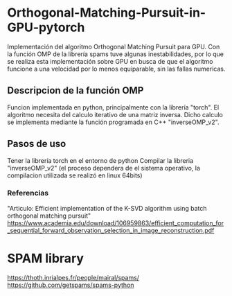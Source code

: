 # Orthogonal-Matching-Pursuit-in-GPU-pytorch
Implementación del algoritmo Orthogonal Matching Pursuit para GPU. 
Con la función OMP de la librería spams tuve algunas inestabilidades, por lo que se realiza esta implementación sobre GPU en busca de que el algoritmo funcione a una 
velocidad por lo menos equiparable, sin las fallas numericas. 

## Descripcion de la función OMP

Funcion implementada en python, principalmente con la librería "torch".
El algoritmo necesita del calculo iterativo de una matriz inversa. Dicho calculo se implementa mediante la función programada en C++ "inverseOMP_v2".

## Pasos de uso
Tener la librería torch en el entorno de python
Compilar la libreria "inverseOMP_v2" (el proceso dependera de el sistema operativo, la compilacion utilizada se realizó en linux 64bits)

### Referencias
"Articulo: Efficient implementation of the K-SVD algorithm using batch orthogonal matching pursuit"
https://www.academia.edu/download/106959863/efficient_computation_for_sequential_forward_observation_selection_in_image_reconstruction.pdf

# SPAM library
https://thoth.inrialpes.fr/people/mairal/spams/
https://github.com/getspams/spams-python
